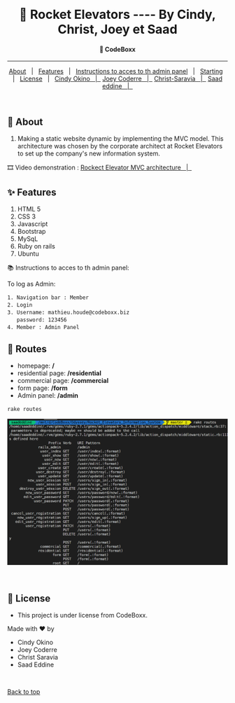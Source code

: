 &#xa0;

  <!-- Saad Eddine FEKI -->
</div>

<h1 align="center"> 🚀 Rocket Elevators ---- By Cindy, Christ, Joey et Saad</h1>

<!-- Status -->

<h4 align="center">
  🚀  CodeBoxx
</h4>

<hr>

<p align="center">
  <a href="#dart-about">About</a> &#xa0; | &#xa0; 
  <a href="#sparkles-features">Features</a> &#xa0; | &#xa0;
  <a href="#white_check_mark-requirements">Instructions to acces to th admin panel</a> &#xa0; | &#xa0;
  <a href="#checkered_flag-starting">Starting</a> &#xa0; | &#xa0;
  <a href="#memo-license">License</a> &#xa0; | &#xa0;
  <a href="https://github.com/cindyokino" target="_blank">Cindy Okino &#xa0; | &#xa0;</a>
  <a href="https://github.com/Jcoderre" target="_blank">Joey Coderre &#xa0; | &#xa0;</a>
  <a href="https://github.com/Christ-Saravia" target="_blank">Christ-Saravia &#xa0; | &#xa0;</a>
  <a href="https://github.com/saadeddine" target="_blank">Saad eddine &#xa0; | &#xa0;</a>
</p>

<br>

## :dart: About

1. Making a static website dynamic by implementing the MVC model.
   This architecture was chosen by the corporate architect at Rocket Elevators to set up the company's new information system.

🎞️ Video demonstration : <a href="https://youtu.be/z47oGSMz6aQ" target="_blank">Rockect Elevator MVC architecture &#xa0; | &#xa0;</a>

## :sparkles: Features

<ol>
<li>HTML 5</li>
<li>CSS 3</li>
<li>Javascript</li>
<li>Bootstrap</li>
<li>MySqL</li>
<li>Ruby on rails</li>
<li>Ubuntu</li>
</ol>
📚 Instructions to acces to th admin panel:

To log as Admin:

```sh
1. Navigation bar : Member
2. Login
3. Username: mathieu.houde@codeboxx.biz
   password: 123456
4. Member : Admin Panel
```

## :memo: Routes

- homepage: <b>/</b>
- residential page: <b>/residential</b>
- commercial page: <b>/commercial</b>
- form page: <b>/form</b>
- Admin panel: <b>/admin</b>

```sh
rake routes
```

![](routes.png)

<br>

## :memo: License

- This project is under license from CodeBoxx.

Made with :heart: by

- Cindy Okino
- Joey Coderre
- Christ Saravia
- Saad Eddine

&#xa0;

<a href="#top">Back to top</a>
